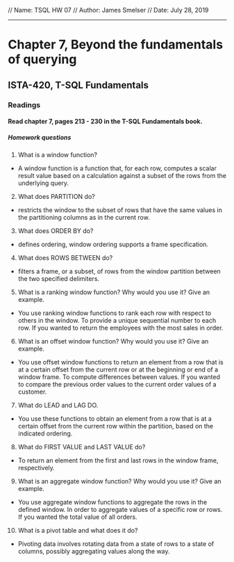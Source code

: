 // Name: TSQL HW 07
// Author: James Smelser
// Date: July 28, 2019

-----------------------------------------------------------
# Chapter 7, Beyond the fundamentals of querying
## ISTA-420, T-SQL Fundamentals
### Readings
#### Read chapter 7, pages 213 - 230 in the T-SQL Fundamentals book.
##### Homework questions
1. What is a window function?
- A window function is a function that, for each row, computes a scalar result value based on a calculation
against a subset of the rows from the underlying query.
2. What does PARTITION do?
- restricts the window to the subset of rows that have the same values in the partitioning columns as in the current row.
3. What does ORDER BY do?
- defines ordering, window ordering supports a frame specification.
4. What does ROWS BETWEEN do?
- filters a frame, or a subset, of rows from the window partition between the two specified delimiters.
5. What is a ranking window function? Why would you use it? Give an example.
- You use ranking window functions to rank each row with respect to others in the window.
To provide a unique sequential number to each row. If you wanted to return the employees
with the most sales in order.
6. What is an offset window function? Why would you use it? Give an example.
- You use offset window functions to return an element from a row that is at a certain offset from the
current row or at the beginning or end of a window frame. To compute differences between values. If
you wanted to compare the previous order values to the current order values of a customer.
7. What do LEAD and LAG DO.
- You use these functions to obtain an element from a row that is at a certain offset from
the current row within the partition, based on the indicated ordering.
8. What do FIRST VALUE and LAST VALUE do?
- To return an element from the first and last rows in the window frame, respectively.
9. What is an aggregate window function? Why would you use it? Give an example.
- You use aggregate window functions to aggregate the rows in the defined window.
In order to aggregate values of a specific row or rows. If you wanted the total value of
all orders.
10. What is a pivot table and what does it do?
- Pivoting data involves rotating data from a state of rows to a state of columns, possibly aggregating
values along the way.
